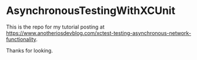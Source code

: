 # AsynchronousTestingWithXCUnit

This is the repo for my tutorial posting at https://www.anotheriosdevblog.com/xctest-testing-asynchronous-network-functionality.

Thanks for looking.
